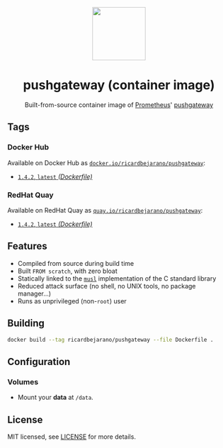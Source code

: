 <p align="center"><img src="https://emojipedia-us.s3.dualstack.us-west-1.amazonaws.com/thumbs/320/apple/198/fire-engine_1f692.png" width="120px"></p>
<h1 align="center">pushgateway (container image)</h1>
<p align="center">Built-from-source container image of <a href="https://prometheus.io/">Prometheus</a>' <a href="https://github.com/prometheus/pushgateway">pushgateway</a></p>


## Tags

### Docker Hub

Available on Docker Hub as [`docker.io/ricardbejarano/pushgateway`](https://hub.docker.com/r/ricardbejarano/pushgateway):

- [`1.4.2`, `latest` *(Dockerfile)*](Dockerfile)

### RedHat Quay

Available on RedHat Quay as [`quay.io/ricardbejarano/pushgateway`](https://quay.io/repository/ricardbejarano/pushgateway):

- [`1.4.2`, `latest` *(Dockerfile)*](Dockerfile)


## Features

* Compiled from source during build time
* Built `FROM scratch`, with zero bloat
* Statically linked to the [`musl`](https://musl.libc.org/) implementation of the C standard library
* Reduced attack surface (no shell, no UNIX tools, no package manager...)
* Runs as unprivileged (non-`root`) user


## Building

```bash
docker build --tag ricardbejarano/pushgateway --file Dockerfile .
```


## Configuration

### Volumes

- Mount your **data** at `/data`.


## License

MIT licensed, see [LICENSE](LICENSE) for more details.
